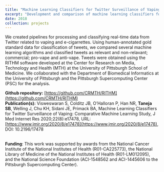 ```yaml
---
title: "Machine Learning Classifiers for Twitter Surveillance of Vaping"
excerpt: "Development and comparison of machine learning classifiers for social media data related to vaping. <br/><img src='/images/projects/twitter_project1.png' width='250'>"
date: 2018
collection: projects
---
```


We created pipelines for processing and classifying real-time data from Twitter related to vaping and e-cigarrettes. Using human-annotated gold standard data for classification of tweets, we compared several machine learning algorithms and classified tweets as relevant and non-relavant; commercial; pro-vape and anti-vape. Tweets were obtained using the RITHM software developed at the Center for Research on Media, Technology and Health (MTH) at the University of Pittsburgh School of Medicine. We collaborated with the Department of Biomedical Informatics at the University of Pittsburgh and the Pittsburgh Supercomputing Center (PSC) for the analysis.

**Github repository:** [https://github.com/CRMTH/RITHM](https://github.com/CRMTH/RITHM)
<br/>**Publication(s):** Visweswaran S, Colditz JB, O’Halloran P, Han NR, **Taneja SB**, Welling J, Chu KH, Sidani JE, Primack BA, Machine Learning Classifiers for Twitter Surveillance of Vaping: Comparative Machine Learning Study, J Med Internet Res 2020;22(8):e17478, URL: [https://www.jmir.org/2020/8/e17478](https://www.jmir.org/2020/8/e17478), DOI: 10.2196/17478

<br/>**Funding**: This work was supported by awards from the National Cancer Institute of the National Institutes of Health (R01-CA225773), the National Library of Medicine of the National Institutes of Health (R01-LM012095), and the National Science Foundation (ACI-1548562 and ACI-1445606 to the Pittsburgh Supercomputing Center).
